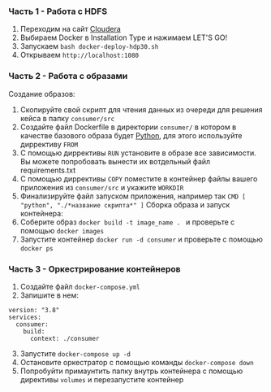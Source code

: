
### Часть 1 - Работа с HDFS

1. Переходим на сайт [Cloudera](https://www.cloudera.com/downloads/hortonworks-sandbox/hdp.html)
2. Выбираем Docker в Installation Type и нажимаем LET'S GO!  
3. Запускаем `bash docker-deploy-hdp30.sh`
4. Открываем `http://localhost:1080`

### Часть 2 - Работа с образами
Создание образов:
1. Скопируйте свой скрипт для чтения данных из очереди для решения кейса в папку `consumer/src`
2. Создайте файл Dockerfile в директории `consumer/` в котором в качестве базового образа будет [Python](https://hub.docker.com/_/python), для этого используйте диррективу `FROM`
3. С помощью диррективы `RUN` установите в образе все зависимости. Вы можете попробовать вынести их вотдельный файл requirements.txt
4. С помощью диррективы `COPY` поместите в контейнер файлы вашего приложения из `consumer/src` и укажите `WORKDIR`
5. Финализируйте файл запуском приложения, например так `CMD [ "python", "./*название скрипта*" ]`
Сборка образа и запуск контейнера: 
1. Соберите образ `docker build -t image_name . ` и проверьте с помощью `docker images`
2. Запустите контейнер `docker run -d consumer` и проверьте с помощью `docker ps`

### Часть 3 - Оркестрирование контейнеров 
1. Создайте файл `docker-compose.yml` 
2. Запишите в нем: 
```
version: "3.8"
services:
  consumer:
    build:
      context: ./consumer
```
3. Запустите `docker-compose up -d`
4. Остановите оркестратор с помощью команды `docker-compose down`
5. Попробуйти примаунтить папку внутрь контейнера с помощью директивы `volumes` и перезапустите контейнер